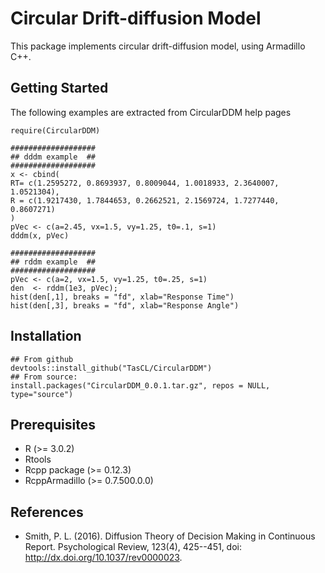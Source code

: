# Circular Drift-diffusion Model 

This package implements circular drift-diffusion model, using Armadillo C++. 

## Getting Started

The following examples are extracted from CircularDDM help pages

```
require(CircularDDM)

###################
## dddm example  ##
###################
x <- cbind(
RT= c(1.2595272, 0.8693937, 0.8009044, 1.0018933, 2.3640007, 1.0521304),
R = c(1.9217430, 1.7844653, 0.2662521, 2.1569724, 1.7277440, 0.8607271)
)
pVec <- c(a=2.45, vx=1.5, vy=1.25, t0=.1, s=1)
dddm(x, pVec)

###################
## rddm example  ##
###################
pVec <- c(a=2, vx=1.5, vy=1.25, t0=.25, s=1)
den  <- rddm(1e3, pVec);
hist(den[,1], breaks = "fd", xlab="Response Time")
hist(den[,3], breaks = "fd", xlab="Response Angle")

```

## Installation 

```
## From github
devtools::install_github("TasCL/CircularDDM")
## From source: 
install.packages("CircularDDM_0.0.1.tar.gz", repos = NULL, type="source")
```

## Prerequisites
 - R (>= 3.0.2)
 - Rtools
 - Rcpp package (>= 0.12.3)
 - RcppArmadillo (>= 0.7.500.0.0)
 
## References
* Smith, P. L. (2016). Diffusion Theory of Decision Making in Continuous Report.
Psychological Review, 123(4), 425--451, doi:  http://dx.doi.org/10.1037/rev0000023.

